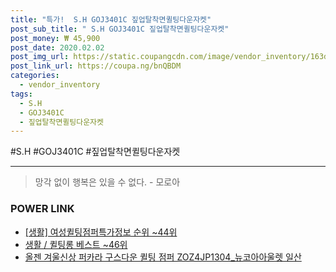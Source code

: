 ```yaml
--- 
title: "특가!  S.H GOJ3401C 짚업탈착면퀼팅다운자켓" 
post_sub_title: " S.H GOJ3401C 짚업탈착면퀼팅다운자켓" 
post_money: ₩ 45,900 
post_date: 2020.02.02 
post_img_url: https://static.coupangcdn.com/image/vendor_inventory/163d/1771a3ebded751fe0a3bb143fbdef8fcc2bc6913dffbed86323935787d55.jpg 
post_link_url: https://coupa.ng/bnQBDM 
categories: 
  - vendor_inventory 
tags: 
  - S.H 
  - GOJ3401C 
  - 짚업탈착면퀼팅다운자켓 
--- 
```

  #S.H #GOJ3401C #짚업탈착면퀼팅다운자켓 
<hr> 

> 망각 없이 행복은 있을 수 없다. - 모로아 


### POWER LINK

* <a href="https://blog.naver.com/fasyy4321/221770872483" target="_blank"> [생활] 여성퀼팅점퍼특가정보 순위 ~44위</a>
* <a href="https://blog.naver.com/santokki14/221784147006" target="_blank">생활 / 퀼팅롱 베스트 ~46위</a>
* <a href="https://blog.naver.com/santokki14/221786768398" target="_blank">올젠 겨울신상 퍼카라 구스다운 퀼팅 점퍼 ZOZ4JP1304_뉴코아아울렛 일산</a>
